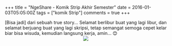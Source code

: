 +++
title = "NgeShare - Komik Strip Akhir Semester"
date = 2016-01-03T05:05:00Z
tags = ["komik Strip"]
comments = true
+++

<div style="text-align: justify;">[Bisa jadi] dari sebuah true story... Selamat berlibur buat yang lagi libur, dan selamat berjuang buat yang lagi skripsi, tetap semangat semoga cepet kelar biar bisa wisuda, kemudian langsung kerja, amin... 😊<br />
<center><img border="0" src="https://4.bp.blogspot.com/-5SHqu2hNQYw/VohjSjxZrAI/AAAAAAAAJk4/92lUqt6zdjQ/s1600/akhirsemester.png" /></center></div>
